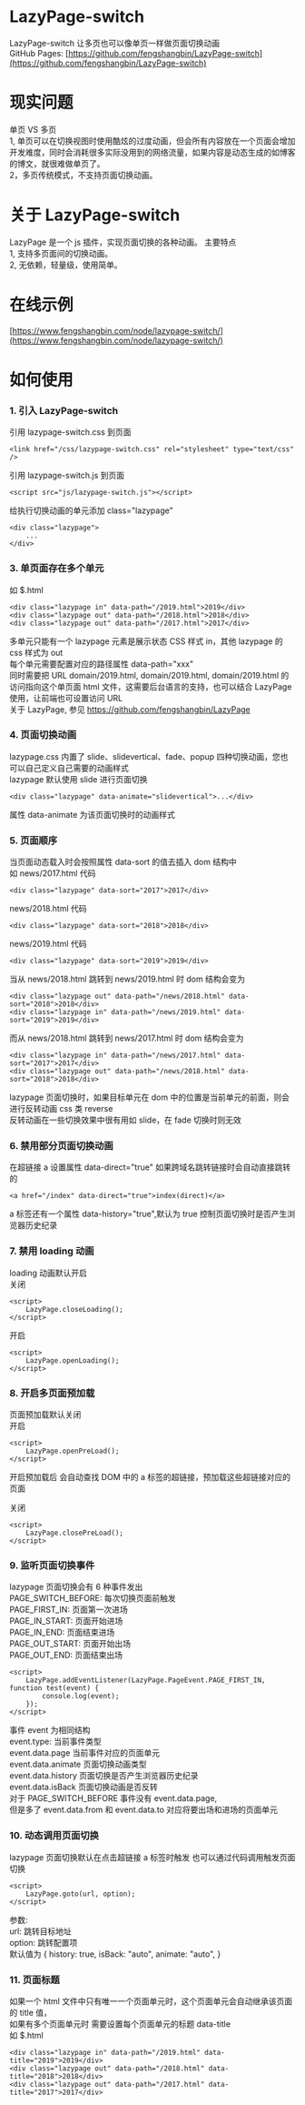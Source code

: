 # LazyPage-switch

LazyPage-switch 让多页也可以像单页一样做页面切换动画  
GitHub Pages: [https://github.com/fengshangbin/LazyPage-switch](https://github.com/fengshangbin/LazyPage-switch)

# 现实问题

单页 VS 多页  
1, 单页可以在切换视图时使用酷炫的过度动画，但会所有内容放在一个页面会增加开发难度，同时会消耗很多实际没用到的网络流量，如果内容是动态生成的如博客的博文，就很难做单页了。  
2，多页传统模式，不支持页面切换动画。

# 关于 LazyPage-switch

LazyPage 是一个 js 插件，实现页面切换的各种动画。
主要特点  
1, 支持多页面间的切换动画。  
2, 无依赖，轻量级，使用简单。

# 在线示例

[https://www.fengshangbin.com/node/lazypage-switch/](https://www.fengshangbin.com/node/lazypage-switch/)

# 如何使用

### 1. 引入 LazyPage-switch

引用 lazypage-switch.css 到页面

```
<link href="/css/lazypage-switch.css" rel="stylesheet" type="text/css" />
```

引用 lazypage-switch.js 到页面

```
<script src="js/lazypage-switch.js"></script>
```

给执行切换动画的单元添加 class="lazypage"

```
<div class="lazypage">
	...
</div>
```

### 3. 单页面存在多个单元

如 \$.html

```
<div class="lazypage in" data-path="/2019.html">2019</div>
<div class="lazypage out" data-path="/2018.html">2018</div>
<div class="lazypage out" data-path="/2017.html">2017</div>
```

多单元只能有一个 lazypage 元素是展示状态 CSS 样式 in，其他 lazypage 的 css 样式为 out  
每个单元需要配置对应的路径属性 data-path="xxx"  
同时需要把 URL domain/2019.html, domain/2019.html, domain/2019.html 的访问指向这个单页面 html 文件，这需要后台语言的支持，也可以结合 LazyPage 使用，让前端也可设置访问 URL  
关于 LazyPage, 参见 https://github.com/fengshangbin/LazyPage

### 4. 页面切换动画

lazypage.css 内置了 slide、slidevertical、fade、popup 四种切换动画，您也可以自己定义自己需要的动画样式  
lazypage 默认使用 slide 进行页面切换

```
<div class="lazypage" data-animate="slidevertical">...</div>
```

属性 data-animate 为该页面切换时的动画样式

### 5. 页面顺序

当页面动态载入时会按照属性 data-sort 的值去插入 dom 结构中  
如 news/2017.html 代码

```
<div class="lazypage" data-sort="2017">2017</div>
```

news/2018.html 代码

```
<div class="lazypage" data-sort="2018">2018</div>
```

news/2019.html 代码

```
<div class="lazypage" data-sort="2019">2019</div>
```

当从 news/2018.html 跳转到 news/2019.html 时 dom 结构会变为

```
<div class="lazypage out" data-path="/news/2018.html" data-sort="2018">2018</div>
<div class="lazypage in" data-path="/news/2019.html" data-sort="2019">2019</div>
```

而从 news/2018.html 跳转到 news/2017.html 时 dom 结构会变为

```
<div class="lazypage in" data-path="/news/2017.html" data-sort="2017">2017</div>
<div class="lazypage out" data-path="/news/2018.html" data-sort="2018">2018</div>
```

lazypage 页面切换时，如果目标单元在 dom 中的位置是当前单元的前面，则会进行反转动画 css 类 reverse  
反转动画在一些切换效果中很有用如 slide，在 fade 切换时则无效

### 6. 禁用部分页面切换动画

在超链接 a 设置属性 data-direct="true"
如果跨域名跳转链接时会自动直接跳转的

```
<a href="/index" data-direct="true">index(direct)</a>
```

a 标签还有一个属性 data-history="true",默认为 true 控制页面切换时是否产生浏览器历史纪录

### 7. 禁用 loading 动画

loading 动画默认开启  
关闭

```
<script>
	LazyPage.closeLoading();
</script>
```

开启

```
<script>
	LazyPage.openLoading();
</script>
```

### 8. 开启多页面预加载

页面预加载默认关闭  
开启

```
<script>
	LazyPage.openPreLoad();
</script>
```

开启预加载后 会自动查找 DOM 中的 a 标签的超链接，预加载这些超链接对应的页面

关闭

```
<script>
	LazyPage.closePreLoad();
</script>
```

### 9. 监听页面切换事件

lazypage 页面切换会有 6 种事件发出  
PAGE_SWITCH_BEFORE: 每次切换页面前触发  
PAGE_FIRST_IN: 页面第一次进场  
PAGE_IN_START: 页面开始进场  
PAGE_IN_END: 页面结束进场  
PAGE_OUT_START: 页面开始出场  
PAGE_OUT_END: 页面结束出场

```
<script>
    LazyPage.addEventListener(LazyPage.PageEvent.PAGE_FIRST_IN, function test(event) {
        console.log(event);
    });
</script>
```

事件 event 为相同结构  
event.type: 当前事件类型  
event.data.page 当前事件对应的页面单元  
event.data.animate 页面切换动画类型  
event.data.history 页面切换是否产生浏览器历史纪录  
event.data.isBack 页面切换动画是否反转  
对于 PAGE_SWITCH_BEFORE 事件没有 event.data.page,  
但是多了 event.data.from 和 event.data.to 对应将要出场和进场的页面单元

### 10. 动态调用页面切换

lazypage 页面切换默认在点击超链接 a 标签时触发
也可以通过代码调用触发页面切换

```
<script>
    LazyPage.goto(url, option);
</script>
```

参数:  
url: 跳转目标地址  
option: 跳转配置项  
默认值为
{
history: true,
isBack: "auto",
animate: "auto",
}

### 11. 页面标题

如果一个 html 文件中只有唯一一个页面单元时，这个页面单元会自动继承该页面的 title 值，  
如果有多个页面单元时 需要设置每个页面单元的标题 data-title  
如 \$.html

```
<div class="lazypage in" data-path="/2019.html" data-title="2019">2019</div>
<div class="lazypage out" data-path="/2018.html" data-title="2018">2018</div>
<div class="lazypage out" data-path="/2017.html" data-title="2017">2017</div>
```

